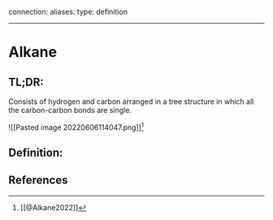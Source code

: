 
connection:
aliases: 
type: definition

---

# Alkane

## TL;DR:
Consists of hydrogen and carbon arranged in a tree structure in which all the carbon-carbon bonds are single.

![[Pasted image 20220606114047.png]][^1]

## Definition:


## References

[^1]: [[@Alkane2022]]